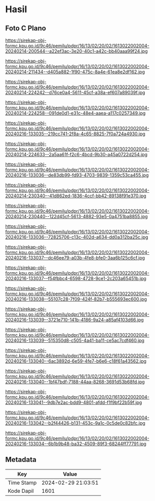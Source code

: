 # Hasil

## Foto C Plano

https://sirekap-obj-formc.kpu.go.id/9c46/pemilu/pdpr/16/13/02/20/02/1613022002004-20240214-200544--a22ef3ac-3e20-40c1-a42c-bb40aaa99f24.jpg

https://sirekap-obj-formc.kpu.go.id/9c46/pemilu/pdpr/16/13/02/20/02/1613022002004-20240214-211434--d405a882-1f90-475c-8a4e-61ea8e2df162.jpg

https://sirekap-obj-formc.kpu.go.id/9c46/pemilu/pdpr/16/13/02/20/02/1613022002004-20240214-224242--d76ce0a4-5611-45cf-a38a-ef607a89039f.jpg

https://sirekap-obj-formc.kpu.go.id/9c46/pemilu/pdpr/16/13/02/20/02/1613022002004-20240214-224258--091de0d1-e31c-48e4-aaea-a117c0257349.jpg

https://sirekap-obj-formc.kpu.go.id/9c46/pemilu/pdpr/16/13/02/20/02/1613022002004-20240216-133035--219cc741-2f8a-4c65-8825-7f0a724a4930.jpg

https://sirekap-obj-formc.kpu.go.id/9c46/pemilu/pdpr/16/13/02/20/02/1613022002004-20240214-224633--2a5aa61f-f2c6-4bcd-9b30-a45a0722d254.jpg

https://sirekap-obj-formc.kpu.go.id/9c46/pemilu/pdpr/16/13/02/20/02/1613022002004-20240216-133036--de83db99-fd93-4703-9839-1359c53ca455.jpg

https://sirekap-obj-formc.kpu.go.id/9c46/pemilu/pdpr/16/13/02/20/02/1613022002004-20240214-230340--41d862ed-1836-4ccf-bb42-89138f91e370.jpg

https://sirekap-obj-formc.kpu.go.id/9c46/pemilu/pdpr/16/13/02/20/02/1613022002004-20240214-230440--122d45cf-5613-4882-93e5-0a4751ba8855.jpg

https://sirekap-obj-formc.kpu.go.id/9c46/pemilu/pdpr/16/13/02/20/02/1613022002004-20240216-133036--72825706-c13c-402d-a634-dd0a312ba25c.jpg

https://sirekap-obj-formc.kpu.go.id/9c46/pemilu/pdpr/16/13/02/20/02/1613022002004-20240216-133037--dc46ee79-a03b-4fe8-bfe0-3aa6b125c6cf.jpg

https://sirekap-obj-formc.kpu.go.id/9c46/pemilu/pdpr/16/13/02/20/02/1613022002004-20240216-133037--f54fbbc4-6598-4728-9ce1-2c203a65451b.jpg

https://sirekap-obj-formc.kpu.go.id/9c46/pemilu/pdpr/16/13/02/20/02/1613022002004-20240216-133038--55107c28-7f09-424f-82b7-b555693ec600.jpg

https://sirekap-obj-formc.kpu.go.id/9c46/pemilu/pdpr/16/13/02/20/02/1613022002004-20240216-133039--3721e710-141b-4186-9a24-a85af4103d66.jpg

https://sirekap-obj-formc.kpu.go.id/9c46/pemilu/pdpr/16/13/02/20/02/1613022002004-20240216-133039--515350d8-c505-4a41-ba11-ce5ac7cdf460.jpg

https://sirekap-obj-formc.kpu.go.id/9c46/pemilu/pdpr/16/13/02/20/02/1613022002004-20240216-133040--6ac3892d-6e59-4fe7-b6e6-c18f61a43562.jpg

https://sirekap-obj-formc.kpu.go.id/9c46/pemilu/pdpr/16/13/02/20/02/1613022002004-20240216-133040--1bf47bdf-7188-44aa-8268-3691d53b68fd.jpg

https://sirekap-obj-formc.kpu.go.id/9c46/pemilu/pdpr/16/13/02/20/02/1613022002004-20240216-133041--9db7e2ac-bdd9-4801-afdd-f1f9bf22b59f.jpg

https://sirekap-obj-formc.kpu.go.id/9c46/pemilu/pdpr/16/13/02/20/02/1613022002004-20240216-133042--b2f44426-b131-453c-9a1c-0c5de0c82bfc.jpg

https://sirekap-obj-formc.kpu.go.id/9c46/pemilu/pdpr/16/13/02/20/02/1613022002004-20240216-133034--6b1b9b48-ba32-4509-89f3-68244ff77791.jpg


## Metadata

| Key        | Value               |
| ---------- | ------------------- |
| Time Stamp | 2024-02-29 21:03:51 |
| Kode Dapil | 1601                |



